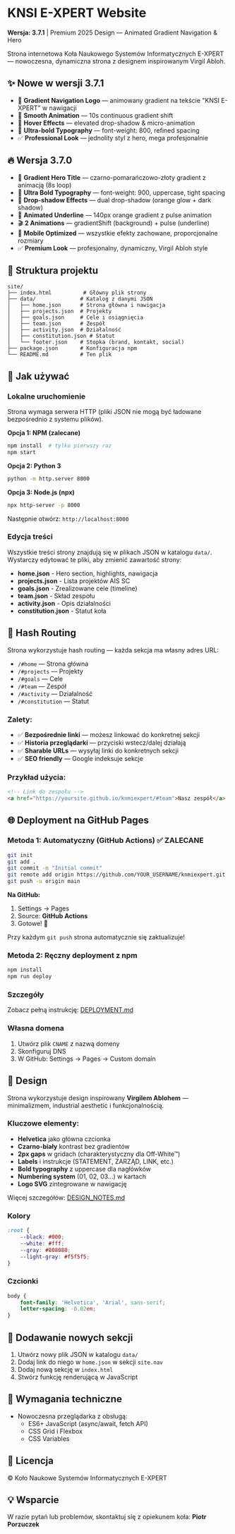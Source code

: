 # KNSI E-XPERT Website

**Wersja: 3.7.1** | Premium 2025 Design — Animated Gradient Navigation & Hero

Strona internetowa Koła Naukowego Systemów Informatycznych E-XPERT — nowoczesna, dynamiczna strona z designem inspirowanym Virgil Abloh.

## ✨ Nowe w wersji 3.7.1

- 🎨 **Gradient Navigation Logo** — animowany gradient na tekście "KNSI E-XPERT" w nawigacji
- 🌟 **Smooth Animation** — 10s continuous gradient shift
- 💫 **Hover Effects** — elevated drop-shadow & micro-animation
- 💪 **Ultra-bold Typography** — font-weight: 800, refined spacing
- ✅ **Professional Look** — jednolity styl z hero, mega profesjonalnie

## 🔥 Wersja 3.7.0

- 🎨 **Gradient Hero Title** — czarno-pomarańczowo-złoty gradient z animacją (8s loop)
- 💪 **Ultra Bold Typography** — font-weight: 900, uppercase, tight spacing
- 💫 **Drop-shadow Effects** — dual drop-shadow (orange glow + dark shadow)
- 🌟 **Animated Underline** — 140px orange gradient z pulse animation
- 🎬 **2 Animations** — gradientShift (background) + pulse (underline)
- 📱 **Mobile Optimized** — wszystkie efekty zachowane, proporcjonalne rozmiary
- ✅ **Premium Look** — profesjonalny, dynamiczny, Virgil Abloh style

## 📁 Struktura projektu

```
site/
├── index.html          # Główny plik strony
├── data/              # Katalog z danymi JSON
│   ├── home.json      # Strona główna i nawigacja
│   ├── projects.json  # Projekty
│   ├── goals.json     # Cele i osiągnięcia
│   ├── team.json      # Zespół
│   ├── activity.json  # Działalność
│   ├── constitution.json # Statut
│   └── footer.json    # Stopka (brand, kontakt, social)
├── package.json       # Konfiguracja npm
└── README.md          # Ten plik
```

## 🚀 Jak używać

### Lokalne uruchomienie

Strona wymaga serwera HTTP (pliki JSON nie mogą być ładowane bezpośrednio z systemu plików).

**Opcja 1: NPM (zalecane)**
```bash
npm install  # tylko pierwszy raz
npm start
```

**Opcja 2: Python 3**
```bash
python -m http.server 8000
```

**Opcja 3: Node.js (npx)**
```bash
npx http-server -p 8000
```

Następnie otwórz: `http://localhost:8000`

### Edycja treści

Wszystkie treści strony znajdują się w plikach JSON w katalogu `data/`. Wystarczy edytować te pliki, aby zmienić zawartość strony:

- **home.json** - Hero section, highlights, nawigacja
- **projects.json** - Lista projektów AIS SC
- **goals.json** - Zrealizowane cele (timeline)
- **team.json** - Skład zespołu
- **activity.json** - Opis działalności
- **constitution.json** - Statut koła

## 🔗 Hash Routing

Strona wykorzystuje hash routing — każda sekcja ma własny adres URL:

- `/#home` — Strona główna
- `/#projects` — Projekty
- `/#goals` — Cele
- `/#team` — Zespół
- `/#activity` — Działalność
- `/#constitution` — Statut

### Zalety:
- ✅ **Bezpośrednie linki** — możesz linkować do konkretnej sekcji
- ✅ **Historia przeglądarki** — przyciski wstecz/dalej działają
- ✅ **Sharable URLs** — wysyłaj linki do konkretnych sekcji
- ✅ **SEO friendly** — Google indeksuje sekcje

### Przykład użycia:
```html
<!-- Link do zespołu -->
<a href="https://yoursite.github.io/knmiexpert/#team">Nasz zespół</a>
```

## 🌐 Deployment na GitHub Pages

### Metoda 1: Automatyczny (GitHub Actions) ✅ ZALECANE

```bash
git init
git add .
git commit -m "Initial commit"
git remote add origin https://github.com/YOUR_USERNAME/knmiexpert.git
git push -u origin main
```

**Na GitHub:**
1. Settings → Pages
2. Source: **GitHub Actions**
3. Gotowe! 🎉

Przy każdym `git push` strona automatycznie się zaktualizuje!

### Metoda 2: Ręczny deployment z npm

```bash
npm install
npm run deploy
```

### Szczegóły

Zobacz pełną instrukcję: [DEPLOYMENT.md](DEPLOYMENT.md)

### Własna domena

1. Utwórz plik `CNAME` z nazwą domeny
2. Skonfiguruj DNS
3. W GitHub: Settings → Pages → Custom domain

## 🎨 Design

Strona wykorzystuje design inspirowany **Virgilem Ablohem** — minimalizmem, industrial aesthetic i funkcjonalnością.

### Kluczowe elementy:
- **Helvetica** jako główna czcionka
- **Czarno-biały** kontrast bez gradientów
- **2px gaps** w gridach (charakterystyczny dla Off-White™)
- **Labels** i instrukcje (STATEMENT, ZARZĄD, LINK, etc.)
- **Bold typography** z uppercase dla nagłówków
- **Numbering system** (01, 02, 03...) w kartach
- **Logo SVG** zintegrowane w nawigację

Więcej szczegółów: [DESIGN_NOTES.md](DESIGN_NOTES.md)

### Kolory

```css
:root {
    --black: #000;
    --white: #fff;
    --gray: #808080;
    --light-gray: #f5f5f5;
}
```

### Czcionki

```css
body {
    font-family: 'Helvetica', 'Arial', sans-serif;
    letter-spacing: -0.02em;
}
```

## 📝 Dodawanie nowych sekcji

1. Utwórz nowy plik JSON w katalogu `data/`
2. Dodaj link do niego w `home.json` w sekcji `site.nav`
3. Dodaj nową sekcję w `index.html`
4. Stwórz funkcję renderującą w JavaScript

## 🔧 Wymagania techniczne

- Nowoczesna przeglądarka z obsługą:
  - ES6+ JavaScript (async/await, fetch API)
  - CSS Grid i Flexbox
  - CSS Variables

## 📄 Licencja

© Koło Naukowe Systemów Informatycznych E-XPERT

## 💡 Wsparcie

W razie pytań lub problemów, skontaktuj się z opiekunem koła: **Piotr Porzuczek**
